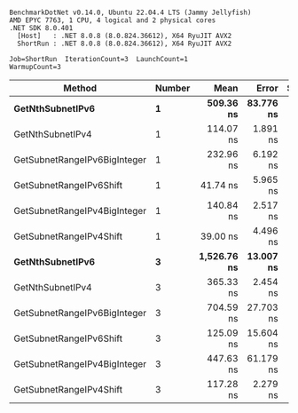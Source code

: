 ```

BenchmarkDotNet v0.14.0, Ubuntu 22.04.4 LTS (Jammy Jellyfish)
AMD EPYC 7763, 1 CPU, 4 logical and 2 physical cores
.NET SDK 8.0.401
  [Host]   : .NET 8.0.8 (8.0.824.36612), X64 RyuJIT AVX2
  ShortRun : .NET 8.0.8 (8.0.824.36612), X64 RyuJIT AVX2

Job=ShortRun  IterationCount=3  LaunchCount=1  
WarmupCount=3  

```
| Method                       | Number | Mean        | Error     | StdDev   | Min         | Max         | Gen0   | Allocated |
|----------------------------- |------- |------------:|----------:|---------:|------------:|------------:|-------:|----------:|
| **GetNthSubnetIPv6**             | **1**      |   **509.36 ns** | **83.776 ns** | **4.592 ns** |   **505.87 ns** |   **514.56 ns** | **0.0076** |     **696 B** |
| GetNthSubnetIPv4             | 1      |   114.07 ns |  1.891 ns | 0.104 ns |   113.98 ns |   114.18 ns | 0.0019 |     160 B |
| GetSubnetRangeIPv6BigInteger | 1      |   232.96 ns |  6.192 ns | 0.339 ns |   232.60 ns |   233.27 ns | 0.0050 |     432 B |
| GetSubnetRangeIPv6Shift      | 1      |    41.74 ns |  5.965 ns | 0.327 ns |    41.51 ns |    42.11 ns | 0.0019 |     160 B |
| GetSubnetRangeIPv4BigInteger | 1      |   140.84 ns |  2.517 ns | 0.138 ns |   140.68 ns |   140.92 ns | 0.0024 |     208 B |
| GetSubnetRangeIPv4Shift      | 1      |    39.00 ns |  4.496 ns | 0.246 ns |    38.73 ns |    39.21 ns | 0.0021 |     176 B |
| **GetNthSubnetIPv6**             | **3**      | **1,526.76 ns** | **13.007 ns** | **0.713 ns** | **1,526.17 ns** | **1,527.55 ns** | **0.0248** |    **2168 B** |
| GetNthSubnetIPv4             | 3      |   365.33 ns |  2.454 ns | 0.135 ns |   365.18 ns |   365.45 ns | 0.0057 |     480 B |
| GetSubnetRangeIPv6BigInteger | 3      |   704.59 ns | 27.703 ns | 1.519 ns |   703.69 ns |   706.34 ns | 0.0153 |    1296 B |
| GetSubnetRangeIPv6Shift      | 3      |   125.09 ns | 15.604 ns | 0.855 ns |   124.54 ns |   126.08 ns | 0.0057 |     480 B |
| GetSubnetRangeIPv4BigInteger | 3      |   447.63 ns | 61.179 ns | 3.353 ns |   445.36 ns |   451.48 ns | 0.0072 |     624 B |
| GetSubnetRangeIPv4Shift      | 3      |   117.28 ns |  2.279 ns | 0.125 ns |   117.14 ns |   117.37 ns | 0.0062 |     528 B |
